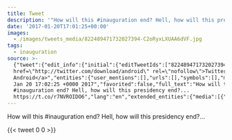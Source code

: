 ```yaml
---
title: Tweet
description: '"How will this #inauguration end? Hell, how will this presidency end?... "'
date: '2017-01-20T17:01:25+00:00'
images:
  - /images/tweets_media/822489471732027394-C2oRyxLXUAA6dVF.jpg
tags:
  - inauguration
source: >-
  {"tweet":{"edit_info":{"initial":{"editTweetIds":["822489471732027394"],"editableUntil":"2017-01-20T18:02:25.833Z","editsRemaining":"5","isEditEligible":true}},"retweeted":false,"source":"<a
  href=\"http://twitter.com/download/android\" rel=\"nofollow\">Twitter for
  Android</a>","entities":{"user_mentions":[],"urls":[],"symbols":[],"media":[{"expanded_url":"https://twitter.com/toychicken/status/822489471732027394/photo/1","indices":["72","95"],"url":"https://t.co/r7NVROIDO6","media_url":"http://pbs.twimg.com/media/C2oRyxLXUAA6dVF.jpg","id_str":"822489445840670720","id":"822489445840670720","media_url_https":"https://pbs.twimg.com/media/C2oRyxLXUAA6dVF.jpg","sizes":{"small":{"w":"680","h":"510","resize":"fit"},"large":{"w":"2048","h":"1536","resize":"fit"},"thumb":{"w":"150","h":"150","resize":"crop"},"medium":{"w":"1200","h":"900","resize":"fit"}},"type":"photo","display_url":"pic.twitter.com/r7NVROIDO6"}],"hashtags":[{"text":"inauguration","indices":["14","27"]}]},"display_text_range":["0","95"],"favorite_count":"0","id_str":"822489471732027394","truncated":false,"retweet_count":"0","id":"822489471732027394","possibly_sensitive":false,"created_at":"Fri
  Jan 20 17:02:25 +0000 2017","favorited":false,"full_text":"How will this
  #inauguration end? Hell, how will this presidency end?...
  https://t.co/r7NVROIDO6","lang":"en","extended_entities":{"media":[{"expanded_url":"https://twitter.com/toychicken/status/822489471732027394/photo/1","indices":["72","95"],"url":"https://t.co/r7NVROIDO6","media_url":"http://pbs.twimg.com/media/C2oRyxLXUAA6dVF.jpg","id_str":"822489445840670720","id":"822489445840670720","media_url_https":"https://pbs.twimg.com/media/C2oRyxLXUAA6dVF.jpg","sizes":{"small":{"w":"680","h":"510","resize":"fit"},"large":{"w":"2048","h":"1536","resize":"fit"},"thumb":{"w":"150","h":"150","resize":"crop"},"medium":{"w":"1200","h":"900","resize":"fit"}},"type":"photo","display_url":"pic.twitter.com/r7NVROIDO6"}]}}}
---
```

How will this #inauguration end? Hell, how will this presidency end?... 
    
{{< tweet 0 0 >}}
    
